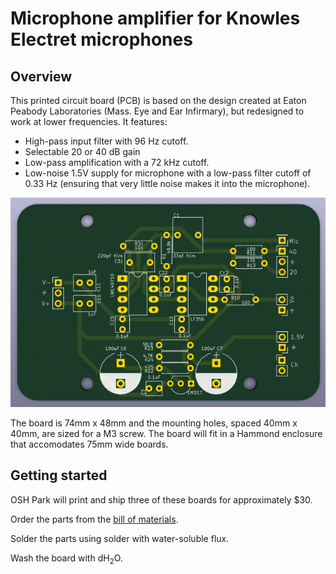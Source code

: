 # Microphone amplifier for Knowles Electret microphones

## Overview
This printed circuit board (PCB) is based on the design created at Eaton
Peabody Laboratories (Mass. Eye and Ear Infirmary), but redesigned to work at
lower frequencies. It features:

* High-pass input filter with 96 Hz cutoff.
* Selectable 20 or 40 dB gain
* Low-pass amplification with a 72 kHz cutoff.
* Low-noise 1.5V supply for microphone with a low-pass filter cutoff of 0.33 Hz
  (ensuring that very little noise makes it into the microphone).

![Rendering of PCB](images/mic%20amp.png)

The board is 74mm x 48mm and the mounting holes, spaced 40mm x 40mm, are sized
for a M3 screw. The board will fit in a Hammond enclosure that accomodates 75mm
wide boards.

## Getting started
OSH Park will print and ship three of these boards for approximately $30. 

Order the parts from the [bill of materials](part%20list.md).

Solder the parts using solder with water-soluble flux.

Wash the board with dH<sub>2</sub>O.
